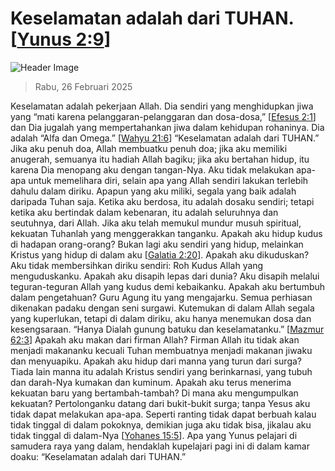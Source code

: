 
# Keselamatan adalah dari TUHAN. [[Yunus 2:9](http://alkitab.sabda.org/?Yunus%202:9)]

![Header Image](https://alkitab.app/slice/sunrise.jpg)

> Rabu, 26 Februari 2025

Keselamatan adalah pekerjaan Allah. Dia sendiri yang menghidupkan jiwa yang “mati karena pelanggaran-pelanggaran dan dosa-dosa,” [[Efesus 2:1](http://alkitab.sabda.org/?Efesus%202:1)] dan Dia jugalah yang mempertahankan jiwa dalam kehidupan rohaninya. Dia adalah “Alfa dan Omega.” [[Wahyu 21:6](http://alkitab.sabda.org/?Wahyu%2021:6)] “Keselamatan adalah dari TUHAN.” Jika aku penuh doa, Allah membuatku penuh doa; jika aku memiliki anugerah, semuanya itu hadiah Allah bagiku; jika aku bertahan hidup, itu karena Dia menopang aku dengan tangan-Nya. Aku tidak melakukan apa-apa untuk memelihara diri, selain apa yang Allah sendiri lakukan terlebih dahulu dalam diriku. Apapun yang aku miliki, segala yang baik adalah daripada Tuhan saja. Ketika aku berdosa, itu adalah dosaku sendiri; tetapi ketika aku bertindak dalam kebenaran, itu adalah seluruhnya dan seutuhnya, dari Allah. Jika aku telah memukul mundur musuh spiritual, kekuatan Tuhanlah yang menggerakkan tanganku. Apakah aku hidup kudus di hadapan orang-orang? Bukan lagi aku sendiri yang hidup, melainkan Kristus yang hidup di dalam aku [[Galatia 2:20](http://alkitab.sabda.org/?Galatia%202:20)]. Apakah aku dikuduskan? Aku tidak membersihkan diriku sendiri: Roh Kudus Allah yang menguduskanku. Apakah aku disapih lepas dari dunia? Aku disapih melalui teguran-teguran Allah yang kudus demi kebaikanku. Apakah aku bertumbuh dalam pengetahuan? Guru Agung itu yang mengajarku. Semua perhiasan dikenakan padaku dengan seni surgawi. Kutemukan di dalam Allah segala yang kuperlukan, tetapi di dalam diriku, aku hanya menemukan dosa dan kesengsaraan. “Hanya Dialah gunung batuku dan keselamatanku.” [[Mazmur 62:3](http://alkitab.sabda.org/?Mazmur%2062:3)] Apakah aku makan dari firman Allah? Firman Allah itu tidak akan menjadi makananku kecuali Tuhan membuatnya menjadi makanan jiwaku dan menyuapiku. Apakah aku hidup dari manna yang turun dari surga? Tiada lain manna itu adalah Kristus sendiri yang berinkarnasi, yang tubuh dan darah-Nya kumakan dan kuminum. Apakah aku terus menerima kekuatan baru yang bertambah-tambah? Di mana aku mengumpulkan kekuatan? Pertolonganku datang dari bukit-bukit surga; tanpa Yesus aku tidak dapat melakukan apa-apa. Seperti ranting tidak dapat berbuah kalau tidak tinggal di dalam pokoknya, demikian juga aku tidak bisa, jikalau aku tidak tinggal di dalam-Nya [[Yohanes 15:5](http://alkitab.sabda.org/?Yohanes%2015:5)]. Apa yang Yunus pelajari di samudera raya yang dalam, hendaklah kupelajari pagi ini di dalam kamar doaku: “Keselamatan adalah dari TUHAN.”
    
